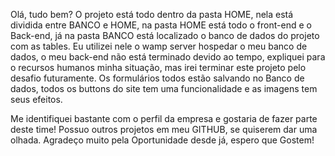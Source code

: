 Olá, tudo bem? O projeto está todo dentro da pasta HOME, nela está dividida entre BANCO e HOME, na pasta HOME está todo o front-end e o Back-end, já na pasta BANCO está localizado o banco de dados do projeto com as tables. Eu utilizei nele o wamp server 
hospedar o meu banco de dados, o meu back-end não está terminado devido ao tempo, expliquei para o recursos humanos minha situação, mas irei terminar este projeto pelo desafio futuramente. Os formulários todos estão salvando no Banco de dados, todos
os buttons do site tem uma funcionalidade e as imagens tem seus efeitos.

Me identifiquei bastante com o perfil da empresa e gostaria de fazer parte deste time! Possuo outros projetos em meu GITHUB, se quiserem dar uma olhada.
Agradeço muito pela Oportunidade desde já, espero que Gostem!
